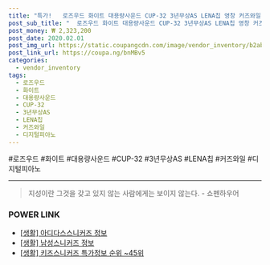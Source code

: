 ```yaml
--- 
title: "특가!   로즈우드 화이트 대용량사운드 CUP-32 3년무상AS LENA칩 영창 커즈와일 디지털피아노 목재..." 
post_sub_title: "  로즈우드 화이트 대용량사운드 CUP-32 3년무상AS LENA칩 영창 커즈와일 디지털피아노 목재건반 전자피아노 CUP320 영창악기" 
post_money: ₩ 2,323,200 
post_date: 2020.02.01 
post_img_url: https://static.coupangcdn.com/image/vendor_inventory/b2ab/3a42cb1fd323b32892568411b1de94317c0e2c5983757006e7b2c530aba0.jpg 
post_link_url: https://coupa.ng/bnMBv5 
categories: 
  - vendor_inventory 
tags: 
  - 로즈우드 
  - 화이트 
  - 대용량사운드 
  - CUP-32 
  - 3년무상AS 
  - LENA칩 
  - 커즈와일 
  - 디지털피아노 
--- 
```

  #로즈우드 #화이트 #대용량사운드 #CUP-32 #3년무상AS #LENA칩 #커즈와일 #디지털피아노 
<hr> 

> 지성이란 그것을 갖고 있지 않는 사람에게는 보이지 않는다. - 쇼펜하우어 


### POWER LINK

* <a href="https://blog.naver.com/sakai111/221768782629" target="_blank"> [생활] 아디다스스니커즈 정보 </a>
* <a href="https://blog.naver.com/sakai111/221761835289" target="_blank"> [생활] 남성스니커즈 정보 </a>
* <a href="https://blog.naver.com/sakai111/221777814938" target="_blank"> [생활] 키즈스니커즈 특가정보 순위 ~45위</a>
